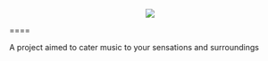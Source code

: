 <p align="center"><img src="https://raw.github.com/mkim-hj/Aani/master/Logo/Aani.png"></p>
====

A project aimed to cater music to your sensations and surroundings
